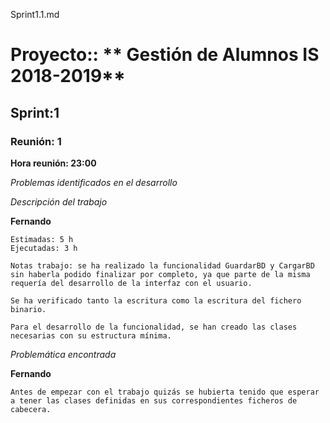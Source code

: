 Sprint1.1.md

# Proyecto:: ** Gestión de Alumnos IS 2018-2019**
 
## Sprint:1

### Reunión: 1

**Hora reunión: 23:00**


_Problemas identificados en el desarrollo_


_Descripción del trabajo_

**Fernando**

	Estimadas: 5 h
	Ejecutadas: 3 h

	Notas trabajo: se ha realizado la funcionalidad GuardarBD y CargarBD sin haberla podido finalizar por completo, ya que parte de la misma requería del desarrollo de la interfaz con el usuario.

	Se ha verificado tanto la escritura como la escritura del fichero binario.

	Para el desarrollo de la funcionalidad, se han creado las clases necesarias con su estructura mínima.

_Problemática encontrada_

**Fernando**

	Antes de empezar con el trabajo quizás se hubierta tenido que esperar a tener las clases definidas en sus correspondientes ficheros de cabecera.